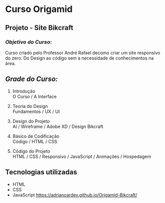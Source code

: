 # Curso Origamid
## Projeto - Site Bikcraft

### <i>Objetivo do Curso</i>:
Curso criado pelo Professor André Rafael decomo criar um site responsivo do zero. Do Design ao código sem a necessidade de conhecimentos na área. <br>

## <i>Grade do Curso:</i>
1. Introdução <br>
O Curso / A Interface

2. Teoria do Design <br>
Fundamentos / UX / UI

3. Design do Projeto <br>
AI / Wireframe / Adobe XD / Design Bikcraft

4. Básico de Codificação <br>
Código / HTML / CSS

5. Código do Projeto <br>
HTML / CSS / Responsivo / JavaScript / Animações / Hospedagem

## Tecnologias utilizadas

* HTML
* CSS
* JavaScript 
https://adrianoardev.github.io/Origamid-Bikcraft/
